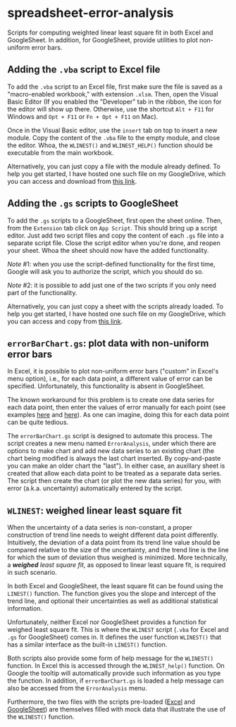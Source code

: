 # spreadsheet-error-analysis

Scripts for computing weighted linear least square fit in both Excel and GoogleSheet. In addition, for GoogleSheet, provide utilities to plot non-uniform error bars.

## Adding the `.vba` script to Excel file

To add the `.vba` script to an Excel file, first make sure the file is saved as a "macro-enabled workbook," with extension `.xlsm`. Then, open the Visual Basic Editor (If you enabled the "Developer" tab in the ribbon, the icon for the editor will show up there. Otherwise, use the shortcut `Alt + F11` for Windows and `Opt + F11` or `Fn + Opt + F11` on Mac).

Once in the Visual Basic editor, use the `insert` tab on top to insert a new module. Copy the content of the `.vba` file to the empty module, and close the editor. Whoa, the `WLINEST()` and `WLINEST_HELP()` function should be executable from the main workbook.

Alternatively, you can just copy a file with the module already defined. To help you get started, I have hosted one such file on my GoogleDrive, which you can access and download from [this link](https://docs.google.com/spreadsheets/d/1EqxN7xtYww0SaZHJSzJkBYhbNKfUlJEP/).

## Adding the `.gs` scripts to GoogleSheet

To add the `.gs` scripts to a GoogleSheet, first open the sheet online. Then, from the `Extension` tab click on `App Script`. This should bring up a script editor. Just add two script files and copy the content of each `.gs` file into a separate script file. Close the script editor when you're done, and reopen your sheet. Whoa the sheet should now have the added functionality.

_Note_ #1: when you use the script-defined functionality for the first time, Google will ask you to authorize the script, which you should do so.

_Note_ #2: it is possible to add just one of the two scripts if you only need part of the functionality.

Alternatively, you can just copy a sheet with the scripts already loaded. To help you get started, I have hosted one such file on my GoogleDrive, which you can access and copy from [this link](https://docs.google.com/spreadsheets/d/1kUjKvUM2l_IY2ujVOliPjyVWOOYWmDuccRAWg9UFzRg/).

## `errorBarChart.gs`: plot data with non-uniform error bars

In Excel, it is possible to plot non-uniform error bars ("custom" in Excel's menu option), i.e., for each data point, a different value of error can be specified. Unfortunately, this functionality is absent in GoogleSheet.

The known workaround for this problem is to create one data series for each data point, then enter the values of error manually for each point (see examples [here](https://www.youtube.com/watch?v=B-zKcSoYMq0) and [here](https://www.youtube.com/watch?v=Dj5kRkdtFNE)). As one can imagine, doing this for each data point can be quite tedious.

The `errorBarChart.gs` script is designed to automate this process. The script creates a new menu named `ErrorAnalysis`, under which there are options to make chart and add new data series to an existing chart (the chart being modified is always the last chart inserted. By copy-and-paste you can make an older chart the "last"). In either case, an auxillary sheet is created that allow each data point to be treated as a separate data series. The script then create the chart (or plot the new data series) for you, with error (a.k.a. uncertainty) automatically entered by the script.

## `WLINEST`: weighed linear least square fit

When the uncertainty of a data series is non-constant, a proper construction of trend line needs to weight different data point differently. Intuitively, the deviation of a data point from its trend line value should be compared relative to the size of the uncertainty, and the trend line is the line for which the sum of deviation thus weighed is minimized. More technically, a _**weighed** least square fit_, as opposed to linear least square fit, is required in such scenario.

In both Excel and GoogleSheet, the least square fit can be found using the `LINEST()` function. The function gives you the slope and intercept of the trend line, and optional their uncertainties as well as additional statistical information.

Unfortunately, neither Excel nor GoogleSheet provides a function for weighed least square fit. This is where the `WLINEST` script (`.vba` for Excel and `.gs` for GoogleSheet) comes in. It defines the user function `WLINEST()` that has a similar interface as the built-in `LINEST()` function.

Both scripts also provide some form of help message for the `WLINEST()` function. In Excel this is accessed through the `WLINEST_help()` function. On Google the tooltip will automatically provide such information as you type the function. In addition, if `errorBarChart.gs` is loaded a help message can also be accessed from the `ErrorAnalysis` menu.

Furthermore, the two files with the scripts pre-loaded ([Excel](https://docs.google.com/spreadsheets/d/1EqxN7xtYww0SaZHJSzJkBYhbNKfUlJEP/) and [GoogleSheet](https://docs.google.com/spreadsheets/d/1kUjKvUM2l_IY2ujVOliPjyVWOOYWmDuccRAWg9UFzRg/)) are themselves filled with mock data that illustrate the use of the `WLINEST()` function.